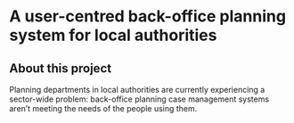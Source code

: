# A user-centred back-office planning system for local authorities

## About this project
Planning departments in local authorities are currently experiencing a sector-wide problem: back-office planning case management systems aren’t meeting the needs of the people using them.
